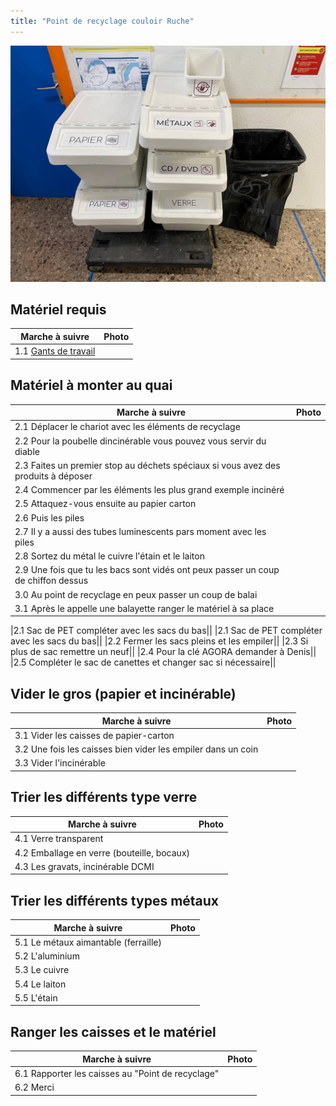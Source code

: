 ```yaml
---
title: "Point de recyclage couloir Ruche"
---
```


![I_PointRecyclage1](notes/pieces_jointes/images/i_gestionMatieres/i_pointRecyclage/I_PointRecyclage1.jpg)
## Matériel requis
| Marche à suivre | Photo |
|---|---|
|1.1 [Gants de travail](notes/equipements/vetements/L_GantsTravail.md)||
## Matériel à monter au quai
| Marche à suivre | Photo |
|---|---|
|2.1 Déplacer le chariot avec les éléments de recyclage||
|2.2 Pour la poubelle dincinérable vous pouvez vous servir du diable||
|2.3 Faites un premier stop au déchets spéciaux si vous avez des produits à déposer||
|2.4 Commencer par les éléments les plus grand exemple incinéré||
|2.5 Attaquez-vous ensuite au papier carton||
|2.6 Puis les piles||
|2.7 Il y a aussi des tubes luminescents pars moment avec les piles||
|2.8 Sortez du métal le cuivre l'étain et le laiton||
|2.9 Une fois que tu les bacs sont vidés ont peux passer un coup de chiffon dessus||
|3.0 Au point de recyclage en peux passer un coup de balai||
|3.1 Après le appelle une balayette ranger le matériel à sa place||


|2.1 Sac de PET compléter avec les sacs du bas||
|2.1 Sac de PET compléter avec les sacs du bas||
|2.2 Fermer les sacs pleins et les empiler||
|2.3 Si plus de sac remettre un neuf||
|2.4 Pour la clé AGORA demander à Denis||
|2.5 Compléter le sac de canettes et changer sac si nécessaire||
## Vider le gros (papier et incinérable)
| Marche à suivre | Photo |
|---|---|
|3.1 Vider les caisses de papier-carton||
|3.2 Une fois les caisses bien vider les empiler dans un coin||
|3.3 Vider l'incinérable||
## Trier les différents type verre
| Marche à suivre | Photo |
|---|---|
|4.1 Verre transparent||
|4.2 Emballage en verre (bouteille, bocaux)||
|4.3 Les gravats, incinérable DCMI||
## Trier les différents types métaux
| Marche à suivre | Photo |
|---|---|
|5.1 Le métaux aimantable (ferraille)||
|5.2 L'aluminium||
|5.3 Le cuivre||
|5.4 Le laiton||
|5.5 L'étain||
## Ranger les caisses et le matériel
| Marche à suivre | Photo |
|---|---|
|6.1 Rapporter les caisses au "Point de recyclage"||
|6.2 Merci||